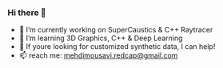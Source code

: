 ### Hi there 👋

<!--
**MMehdiMousavi/MMehdiMousavi** is a ✨ _special_ ✨ repository because its `README.md` (this file) appears on your GitHub profile. -->

- 🔭 I’m currently working on SuperCaustics & C++ Raytracer
- 🌱 I’m learning 3D Graphics, C++ & Deep Learning
- 👯 If youre looking for customized synthetic data, I can help!
- 📫 reach me: mehdimousavi.redcap@gmail.com

